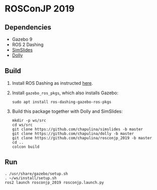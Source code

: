# ROSConJP 2019

## Dependencies

* Gazebo 9
* ROS 2 Dashing
* [SimSlides](https://github.com/chapulina/simslides)
* [Dolly](https://github.com/chapulina/dolly)

## Build

1. Install ROS Dashing as instructed [here](https://index.ros.org/doc/ros2/Installation/Linux-Install-Debians/).

1. Install `gazebo_ros_pkgs`, which also installs Gazebo:

       sudo apt install ros-dashing-gazebo-ros-pkgs

1. Build this package together with Dolly and SimSlides:

       mkdir -p ws/src
       cd ws/src
       git clone https://github.com/chapulina/simslides -b master
       git clone https://github.com/chapulina/dolly -b master
       git clone https://github.com/chapulina/rosconjp_2019 -b master
       cd ..
       colcon build

## Run

    . /usr/share/gazebo/setup.sh
    . ~/ws/install/setup.sh
    ros2 launch rosconjp_2019 rosconjp.launch.py

